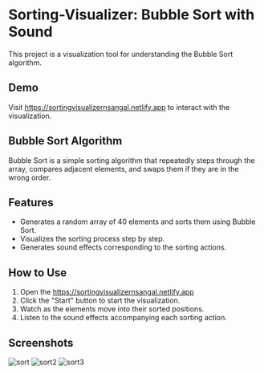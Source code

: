 # Sorting-Visualizer: Bubble Sort with Sound
This project is a visualization tool for understanding the Bubble Sort algorithm.

## Demo
Visit https://sortingvisualizernsangal.netlify.app to interact with the visualization.



## Bubble Sort Algorithm

Bubble Sort is a simple sorting algorithm that repeatedly steps through the array, compares adjacent elements, and swaps them if they are in the wrong order.

## Features

- Generates a random array of 40 elements and sorts them using Bubble Sort.
- Visualizes the sorting process step by step.
- Generates sound effects corresponding to the sorting actions.

## How to Use

1. Open the https://sortingvisualizernsangal.netlify.app
2. Click the "Start" button to start the visualization.
3. Watch as the elements move into their sorted positions.
4. Listen to the sound effects accompanying each sorting action.

## Screenshots
![sort](https://github.com/nsangal/Sorting-Visualizer/assets/96303153/3bcc8bd8-87bf-459e-91dd-f13ff3d3a823)
![sort2](https://github.com/nsangal/Sorting-Visualizer/assets/96303153/792e30bb-b57f-4cf8-8d5f-44124d1e4922)
![sort3](https://github.com/nsangal/Sorting-Visualizer/assets/96303153/6d124b3c-a57e-431b-9dc7-50bf697de000)
